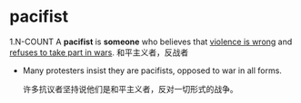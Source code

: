 # pacifist

1.N-COUNT A **pacifist** is **someone** who believes that <u>violence is wrong</u> and <u>refuses to take part in wars</u>. 和平主义者，反战者

- Many protesters insist they are pacifists, opposed to war in all forms.

  许多抗议者坚持说他们是和平主义者，反对一切形式的战争。